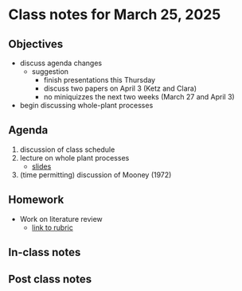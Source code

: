 # Class notes for March 25, 2025

## Objectives
- discuss agenda changes
	- suggestion
		- finish presentations this Thursday
		- discuss two papers on April 3 (Ketz and Clara)
		- no miniquizzes the next two weeks (March 27 and April 3)
- begin discussing whole-plant processes

## Agenda
1. discussion of class schedule
2. lecture on whole plant processes
	- [slides](../lecture_slides/slides_03.25.2025.pdf)
3. (time permitting) discussion of Mooney (1972)

## Homework
- Work on literature review
	- [link to rubric](../rubrics/review_rubric.md)

## In-class notes

## Post class notes